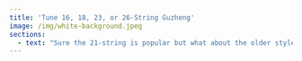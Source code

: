 ```yaml
---
title: 'Tune 16, 18, 23, or 26-String Guzheng'
image: /img/white-background.jpeg
sections:
  - text: "Sure the 21-string is popular but what about the older styles with fewer strings and the new styles with more? The normal tuning process is the same but the note range changes.\r\n\n\r\n\nRemember:\r\n\n\r\n\nString 1 is usually closest to the performer, tuned highest, and String 16, 26, etc is farthest, tuned lowest. Older references sometimes count in the other direction.\r\n\n\r\n\nIf one of every 5 strings is colored then the colored string is typically an A.\r\n\n\r\n\nIf two of every 7 strings is colored your instrument is probably intended for the Diatonic scale. The tunings on this page don’t apply.\r\n\n\r\n\nAll of the below are in key of G for ease of writing. See the guide to Key Changes to switch to other keys."
---
```


